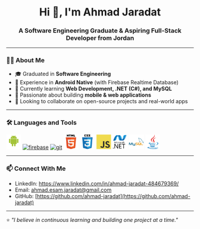 <!-- <p align="center">
  Visitor count<br>
  <img src="https://profile-counter.glitch.me/ahmad-jaradat/count.svg" />
</p> -->

<h1 align="center">Hi 👋, I'm Ahmad Jaradat </h1>
<h3 align="center">A Software Engineering Graduate & Aspiring Full-Stack Developer from Jordan</h3>

---

### 👨‍💻 About Me
- 🎓 Graduated in **Software Engineering**  
- 📱 Experience in **Android Native** (with Firebase Realtime Database)  
- 🌱 Currently learning **Web Development, .NET (C#), and MySQL**  
- 🚀 Passionate about building **mobile & web applications**  
- 🤝 Looking to collaborate on open-source projects and real-world apps  

---

### 🛠️ Languages and Tools
<p align="left"> 
  <a href="https://developer.android.com" target="_blank"><img src="https://raw.githubusercontent.com/devicons/devicon/master/icons/android/android-original-wordmark.svg" alt="android" width="40" height="40"/></a> 
  <a href="https://firebase.google.com/" target="_blank"><img src="https://www.vectorlogo.zone/logos/firebase/firebase-icon.svg" alt="firebase" width="40" height="40"/></a> 
  <a href="https://git-scm.com/" target="_blank"><img src="https://www.vectorlogo.zone/logos/git-scm/git-scm-icon.svg" alt="git" width="40" height="40"/></a> 
  <a href="https://www.w3.org/html/" target="_blank"><img src="https://raw.githubusercontent.com/devicons/devicon/master/icons/html5/html5-original-wordmark.svg" alt="html5" width="40" height="40"/></a>
  <a href="https://www.w3schools.com/css/" target="_blank"><img src="https://raw.githubusercontent.com/devicons/devicon/master/icons/css3/css3-original-wordmark.svg" alt="css3" width="40" height="40"/></a>
  <a href="https://developer.mozilla.org/en-US/docs/Web/JavaScript" target="_blank"><img src="https://raw.githubusercontent.com/devicons/devicon/master/icons/javascript/javascript-original.svg" alt="javascript" width="40" height="40"/></a>
  <a href="https://dotnet.microsoft.com/" target="_blank"><img src="https://raw.githubusercontent.com/devicons/devicon/master/icons/dot-net/dot-net-original-wordmark.svg" alt="dotnet" width="40" height="40"/></a>
  <a href="https://www.mysql.com/" target="_blank"><img src="https://raw.githubusercontent.com/devicons/devicon/master/icons/mysql/mysql-original-wordmark.svg" alt="mysql" width="40" height="40"/></a>
  <a href="https://www.java.com" target="_blank"><img src="https://raw.githubusercontent.com/devicons/devicon/master/icons/java/java-original.svg" alt="java" width="40" height="40"/></a> 
</p>

---

### 📫 Connect With Me
- LinkedIn: https://www.linkedin.com/in/ahmad-jaradat-484679369/
- Email: ahmad.esam.jaradat@gmail.com 
- GitHub: [https://github.com/ahmad-jaradat](https://github.com/ahmad-jaradat)  

---

⭐ *"I believe in continuous learning and building one project at a time."*  
